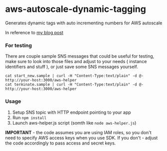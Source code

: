 aws-autoscale-dynamic-tagging
=============================

Generates dynamic tags with auto incrementing numbers for AWS autoscale

In reference to [my blog post](http://distinctplace.com/infrastructure/2013/12/13/aws-autoscale-with-spot-instances-and-dynamic-tagging/)

### For testing

There are couple sample SNS messages that could be useful for testing, make sure to look into those files and adjust to your needs ( instance identifiers and stuff ), or just save some SNS messages yourself.

    cat start_new.sample | curl -H "Content-Type:text/plain" -d @- http://your-host:3000/aws-helper
    cat terminate.sample | curl -H "Content-Type:text/plain" -d @- http://your-host:3000/aws-helper

### Usage

1. Setup SNS topic with HTTP endpoint pointing to your app
2. Run `npm install`
3. Launch aws-helper.js script (somth like `node aws-helper.js`)

**IMPORTANT** - the code assumes you are using IAM roles, so you don't need to specify AWS access keys when you use SDK. If you don't - adjust the code accordingly to pass access and secret keys.
